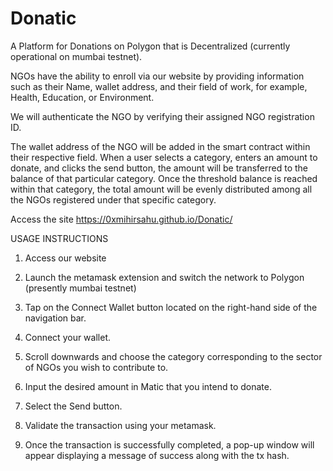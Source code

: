 # Donatic
A Platform for Donations on Polygon that is Decentralized (currently operational on mumbai testnet).

NGOs have the ability to enroll via our website by providing information such as their Name, wallet address, and their field of work, for example, Health, Education, or Environment.

We will authenticate the NGO by verifying their assigned NGO registration ID.

The wallet address of the NGO will be added in the smart contract within their respective field. When a user selects a category, enters an amount to donate, and clicks the send button, the amount will be transferred to the balance of that particular category. Once the threshold balance is reached within that category, the total amount will be evenly distributed among all the NGOs registered under that specific category.



Access the site
https://0xmihirsahu.github.io/Donatic/



USAGE INSTRUCTIONS

1. Access our website

2. Launch the metamask extension and switch the network to Polygon (presently mumbai testnet)

3. Tap on the Connect Wallet button located on the right-hand side of the navigation bar.

4. Connect your wallet.

5. Scroll downwards and choose the category corresponding to the sector of NGOs you wish to contribute to.

6. Input the desired amount in Matic that you intend to donate.

7. Select the Send button.

8. Validate the transaction using your metamask.

9. Once the transaction is successfully completed, a pop-up window will appear displaying a message of success along with the tx hash.
